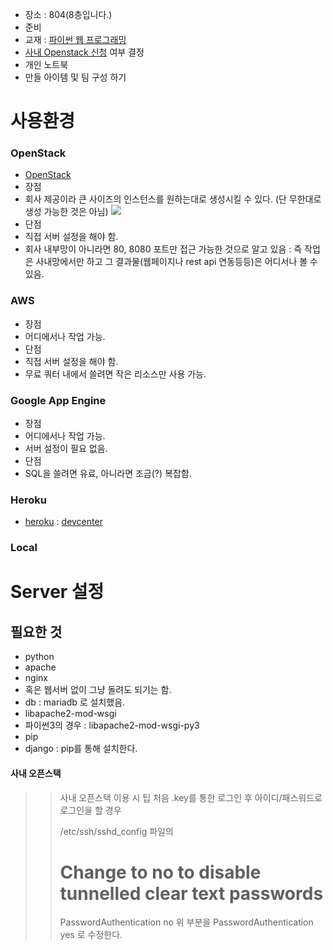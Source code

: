 * 장소 : 804(8층입니다.)
* 준비
 * 교재 : [파이썬 웹 프로그래밍](http://www.aladin.co.kr/shop/wproduct.aspx?ISBN=8968481814)
 * [사내 Openstack 신청](http://wiki.skplanet.com/pages/viewpage.action?pageId=55473573) 여부 결정
 * 개인 노트북
 * 만들 아이템 및 팀 구성 하기

# 사용환경
### OpenStack
* [OpenStack](http://ko.wikipedia.org/wiki/%EC%98%A4%ED%94%88%EC%8A%A4%ED%83%9D)
* 장점
 * 회사 제공이라 큰 사이즈의 인스턴스를 원하는대로 생성시킬 수 있다. (단 무한대로 생성 가능한 것은 아님)
![](https://github.com/neilpark/2015_Plalab_DjangoPython/blob/master/res/openstack_001.png)
* 단점
 * 직접 서버 설정을 해야 함.
 * 회사 내부망이 아니라면 80, 8080 포트만 접근 가능한 것으로 알고 있음 : 즉 작업은 사내망에서만 하고 그 결과물(웹페이지나 rest api 연동등등)은 어디서나 볼 수 있음.

### AWS
* 장점
 * 어디에서나 작업 가능.
* 단점
 * 직접 서버 설정을 해야 함.
 * 무료 쿼터 내에서 쓸려면 작은 리소스만 사용 가능.
 
### Google App Engine
* 장점
 * 어디에서나 작업 가능.
 * 서버 설정이 필요 없음.
* 단점
 * SQL을 쓸려면 유료, 아니라면 조금(?) 복잡함.
 
### Heroku
 * [heroku](https://www.heroku.com/) : [devcenter](https://devcenter.heroku.com/)
 
### Local

# Server 설정
## 필요한 것
* python
* apache
 * nginx
 * 혹은 웹서버 없이 그냥 돌려도 되기는 함.
* db : mariadb 로 설치했음.
* libapache2-mod-wsgi
 * 파이썬3의 경우 : libapache2-mod-wsgi-py3  
* pip
 * django : pip를 통해 설치한다.
#### 사내 오픈스택
>> 사내 오픈스택 이용 시 팁
>> 처음 .key를 통한 로그인 후 아이디/패스워드로 로그인을 할 경우
>>
>> /etc/ssh/sshd_config 파일의
>> # Change to no to disable tunnelled clear text passwords
>> PasswordAuthentication no
>> 위 부분을 PasswordAuthentication yes 로 수정한다.

